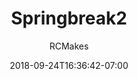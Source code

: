 ---
title: "Springbreak2"
date: 2018-09-24T16:36:42-07:00
draft: true
author: "RCMakes"
client: "RCMakes"
youtubeURL: "pOHOxAV9RKk"
videoName: "Spring Break Documentary"
videoDescription: "Documentary of the RCMakes spring break 2018 trip"
iframe: '<iframe width="560" height="315" src="https://www.youtube.com/embed/pOHOxAV9RKk" frameborder="0" allow="autoplay; encrypted-media" allowfullscreen></iframe>'
embedLink: "https://www.youtube.com/embed/pOHOxAV9RKk"
---